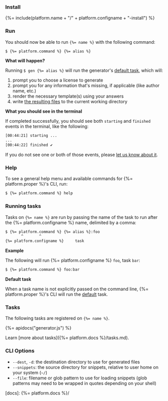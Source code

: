 ### Install
{%= include(platform.name + "/" + platform.configname + "-install") %}

### Run
You should now be able to run `{%= name %}` with the following command:

```sh
$ {%= platform.command %} {%= alias %}
```

**What will happen?**

Running `$ gen {%= alias %}` will run the generator's [default task](#default), which will:

1. prompt you to choose a license to generate
1. prompt you for any information that's missing, if applicable (like author name, etc.)
1. render the necessary template(s) using your answers
1. write [the resulting files](#available-tasks) to the current working directory

**What you should see in the terminal**

If completed successfully, you should see both `starting` and `finished` events in the terminal, like the following:

```sh
[00:44:21] starting ...
...
[00:44:22] finished ✔
```

If you do not see one or both of those events, please [let us know about it](../../issues).

### Help
To see a general help menu and available commands for {%= platform.proper %}'s CLI, run:

```sh
$ {%= platform.command %} help
```

### Running tasks
Tasks on `{%= name %}` are run by passing the name of the task to run after the {%= platform.configname %} name, delimited by a comma:

```sh
$ {%= platform.command %} {%= alias %}:foo
       ^       ^
{%= platform.configname %}     task
```

**Example**

The following will run {%= platform.configname %} `foo`, task `bar`:

```sh
$ {%= platform.command %} foo:bar
```

**Default task**

When a task name is not explicitly passed on the command line, {%= platform.proper %}'s CLI will run the [default](#default) task.

### Tasks
The following tasks are registered on `{%= name %}`.

{%= apidocs("generator.js") %}

Learn [more about tasks]({%= platform.docs %}/tasks.md).

### CLI Options

- `--dest`, `-d`: the destination directory to use for generated files
- `--snippets`: the source directory for snippets, relative to user home on your system (`~/`)
- `--file`: filename or glob pattern to use for loading snippets (glob patterns may need to be wrapped in quotes depending on your shell)

[docs]: {%= platform.docs %}/
